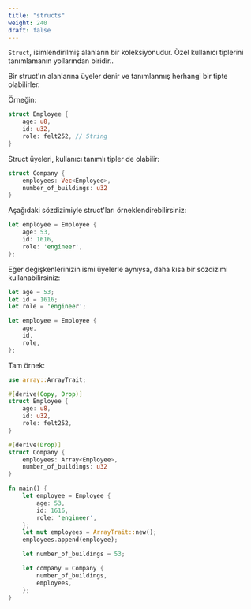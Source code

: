 ```yaml
---
title: "structs"
weight: 240
draft: false
---
```


`Struct`, isimlendirilmiş alanların bir koleksiyonudur. Özel kullanıcı tiplerini tanımlamanın yollarından biridir..

Bir struct'ın alanlarına üyeler denir ve tanımlanmış herhangi bir tipte olabilirler.

Örneğin:

```rust {.codebox}
struct Employee {
    age: u8,
    id: u32,
    role: felt252, // String
}
```

Struct üyeleri, kullanıcı tanımlı tipler de olabilir:

```rust {.codebox}
struct Company {
    employees: Vec<Employee>,
    number_of_buildings: u32
}
```

Aşağıdaki sözdizimiyle struct'ları örneklendirebilirsiniz:

```rust {.codebox}
let employee = Employee {
    age: 53,
    id: 1616,
    role: 'engineer',
};
```

Eğer değişkenlerinizin ismi üyelerle aynıysa, daha kısa bir sözdizimi kullanabilirsiniz:

```rust {.codebox}
let age = 53;
let id = 1616;
let role = 'engineer';

let employee = Employee {
    age,
    id,
    role,
};
```

Tam örnek:

```rust {.codebox}
use array::ArrayTrait;

#[derive(Copy, Drop)]
struct Employee {
    age: u8,
    id: u32,
    role: felt252,
}

#[derive(Drop)]
struct Company {
    employees: Array<Employee>,
    number_of_buildings: u32
}

fn main() {
    let employee = Employee {
        age: 53,
        id: 1616,
        role: 'engineer',
    };
    let mut employees = ArrayTrait::new();
    employees.append(employee);

    let number_of_buildings = 53;

    let company = Company {
        number_of_buildings,
        employees,
    };
}
```
